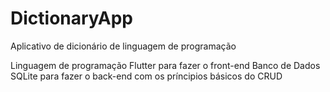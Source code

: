 # DictionaryApp
Aplicativo de dicionário de linguagem de programação

Linguagem de programação Flutter para fazer o front-end
Banco de Dados SQLite para fazer o back-end com os príncipios básicos do CRUD
